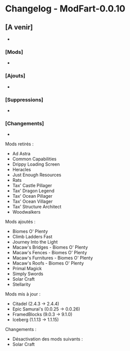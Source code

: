 # Changelog - ModFart-0.0.10

## [A venir]

-

### [Mods]

-

### [Ajouts]

-

### [Suppressions]

-

### [Changements]

-

Mods retirés :

- Ad Astra
- Common Capabilities
- Drippy Loading Screen
- Heracles
- Just Enough Resources
- Rats
- Tax' Castle Pillager
- Tax' Dragon Legend
- Tax' Ocean Pillager
- Tax' Ocean Villager
- Tax' Structure Architect
- Woodwalkers

Mods ajoutés :

- Biomes O' Plenty
- Climb Ladders Fast
- Journey Into the Light
- Macaw's Bridges - Biomes O' Plenty
- Macaw's Fences - Biomes O' Plenty
- Macaw's Furnitures - Biomes O' Plenty
- Macaw's Roofs - Biomes O' Plenty
- Primal Magick
- Simply Swords
- Solar Craft
- Stellarity

Mods mis à jour :

- Citadel (2.4.3 -> 2.4.4)
- Epic Samurai's (0.0.25 -> 0.0.26)
- FramedBlocks (9.0.3 -> 9.1.0)
- Iceberg (1.1.13 -> 1.1.15)

Changements :

- Désactivation des mods suivants :
- Solar Craft
